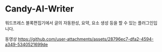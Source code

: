 # Candy-AI-Writer
워드프레스 블록편집기에서 글의 자동완성, 요약, 요소 생성 등을 할 수 있는 플러그인입니다.

동영상
https://github.com/user-attachments/assets/28796ec7-dfa2-4594-a349-5340521699de

